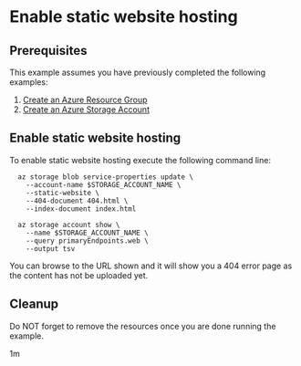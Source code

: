 
# Enable static website hosting

## Prerequisites

This example assumes you have previously completed the following examples:

1. [Create an Azure Resource Group](../../group/create/)
1. [Create an Azure Storage Account](../storage/create/)

## Enable static website hosting

To enable static website hosting execute the following command line:

```shell
  az storage blob service-properties update \
    --account-name $STORAGE_ACCOUNT_NAME \
    --static-website \
    --404-document 404.html \
    --index-document index.html

  az storage account show \
    --name $STORAGE_ACCOUNT_NAME \
    --query primaryEndpoints.web \
    --output tsv
```

You can browse to the URL shown and it will show you a 404 error page as the
content has not be uploaded yet.

## Cleanup

Do NOT forget to remove the resources once you are done running the example.

1m
